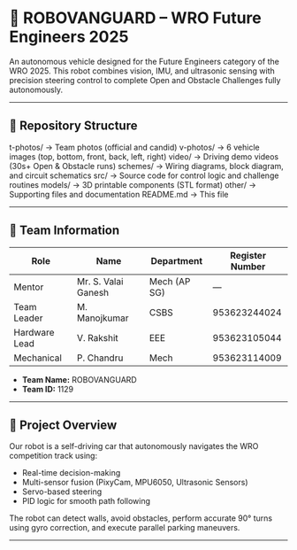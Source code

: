 # 🤖 ROBOVANGUARD – WRO Future Engineers 2025

An autonomous vehicle designed for the Future Engineers category of the WRO 2025. This robot combines vision, IMU, and ultrasonic sensing with precision steering control to complete Open and Obstacle Challenges fully autonomously.

---

## 📁 Repository Structure

t-photos/ → Team photos (official and candid)
v-photos/ → 6 vehicle images (top, bottom, front, back, left, right)
video/ → Driving demo videos (30s+ Open & Obstacle runs)
schemes/ → Wiring diagrams, block diagram, and circuit schematics
src/ → Source code for control logic and challenge routines
models/ → 3D printable components (STL format)
other/ → Supporting files and documentation
README.md → This file

---

## 👥 Team Information

| Role          | Name              | Department | Register Number     |
|---------------|-------------------|------------|----------------------|
| Mentor        | Mr. S. Valai Ganesh | Mech (AP SG) | —                    |
| Team Leader   | M. Manojkumar     | CSBS       | 953623244024         |
| Hardware Lead | V. Rakshit        | EEE        | 953623105044         |
| Mechanical    | P. Chandru        | Mech       | 953623114009         |

- **Team Name:** ROBOVANGUARD  
- **Team ID:** 1129  

---

## 🚙 Project Overview

Our robot is a self-driving car that autonomously navigates the WRO competition track using:
- Real-time decision-making
- Multi-sensor fusion (PixyCam, MPU6050, Ultrasonic Sensors)
- Servo-based steering
- PID logic for smooth path following

The robot can detect walls, avoid obstacles, perform accurate 90° turns using gyro correction, and execute parallel parking maneuvers.

---

